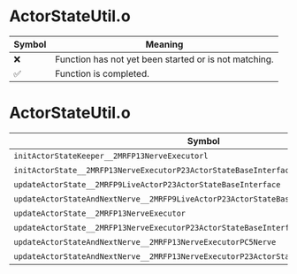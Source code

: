 # ActorStateUtil.o
| Symbol | Meaning 
| ------------- | ------------- 
| :x: | Function has not yet been started or is not matching. 
| :white_check_mark: | Function is completed. 


# ActorStateUtil.o
| Symbol | Decompiled? |
| ------------- | ------------- |
| `initActorStateKeeper__2MRFP13NerveExecutorl` | :x: |
| `initActorState__2MRFP13NerveExecutorP23ActorStateBaseInterfacePC5NervePCc` | :x: |
| `updateActorState__2MRFP9LiveActorP23ActorStateBaseInterface` | :x: |
| `updateActorStateAndNextNerve__2MRFP9LiveActorP23ActorStateBaseInterfacePC5Nerve` | :x: |
| `updateActorState__2MRFP13NerveExecutor` | :x: |
| `updateActorState__2MRFP13NerveExecutorP23ActorStateBaseInterface` | :x: |
| `updateActorStateAndNextNerve__2MRFP13NerveExecutorPC5Nerve` | :x: |
| `updateActorStateAndNextNerve__2MRFP13NerveExecutorP23ActorStateBaseInterfacePC5Nerve` | :x: |
